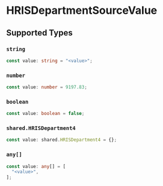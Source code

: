 # HRISDepartmentSourceValue


## Supported Types

### `string`

```typescript
const value: string = "<value>";
```

### `number`

```typescript
const value: number = 9197.83;
```

### `boolean`

```typescript
const value: boolean = false;
```

### `shared.HRISDepartment4`

```typescript
const value: shared.HRISDepartment4 = {};
```

### `any[]`

```typescript
const value: any[] = [
  "<value>",
];
```

